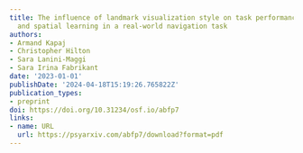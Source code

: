 ```yaml
---
title: The influence of landmark visualization style on task performance, visual attention,
  and spatial learning in a real-world navigation task
authors:
- Armand Kapaj
- Christopher Hilton
- Sara Lanini-Maggi
- Sara Irina Fabrikant
date: '2023-01-01'
publishDate: '2024-04-18T15:19:26.765822Z'
publication_types:
- preprint
doi: https://doi.org/10.31234/osf.io/abfp7
links:
- name: URL
  url: https://psyarxiv.com/abfp7/download?format=pdf
---
```

